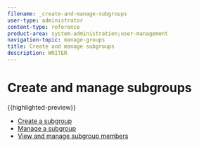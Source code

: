 ```yaml
---
filename: _create-and-manage-subgroups
user-type: administrator
content-type: reference
product-area: system-administration;user-management
navigation-topic: manage-groups
title: Create and manage subgroups
description: WRITER
---
```


# Create and manage subgroups

{{highlighted-preview}}

* [Create a subgroup](../../../administration-and-setup/manage-groups/create-and-manage-subgroups/create-a-subgroup.md) 
* [Manage a subgroup](../../../administration-and-setup/manage-groups/create-and-manage-subgroups/manage-subgroups.md) 
* [View and manage subgroup members](../../../administration-and-setup/manage-groups/create-and-manage-subgroups/view-and-manage-subgroup-members.md)

